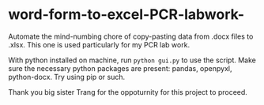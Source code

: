 # word-form-to-excel-PCR-labwork-

Automate the mind-numbing chore of copy-pasting data from .docx files to .xlsx. This one is used particularly for my PCR lab work.

With python installed on machine, run `python gui.py` to use the script. Make sure the necessary python packages are present: pandas, openpyxl, python-docx. Try using pip or such.

Thank you big sister Trang for the oppoturnity for this project to proceed.
